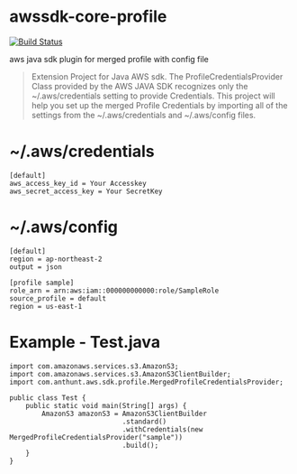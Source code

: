 # awssdk-core-profile

[![Build Status](https://travis-ci.org/anthunt/awssdk-core-profile.svg?branch=master)](https://travis-ci.org/anthunt/awssdk-core-profile)

aws java sdk plugin for merged profile with config file
>Extension Project for Java AWS sdk.
The ProfileCredentialsProvider Class provided by the AWS JAVA SDK recognizes only the ~/.aws/credentials setting to provide Credentials.
This project will help you set up the merged Profile Credentials by importing all of the settings from the ~/.aws/credentials and ~/.aws/config files.

# ~/.aws/credentials
    [default]
    aws_access_key_id = Your Accesskey
    aws_secret_access_key = Your SecretKey

# ~/.aws/config
    [default]
    region = ap-northeast-2
    output = json

    [profile sample]
    role_arn = arn:aws:iam::000000000000:role/SampleRole
    source_profile = default
    region = us-east-1

# Example - Test.java
    import com.amazonaws.services.s3.AmazonS3;
    import com.amazonaws.services.s3.AmazonS3ClientBuilder;
    import com.anthunt.aws.sdk.profile.MergedProfileCredentialsProvider;
    
    public class Test {
        public static void main(String[] args) {
            AmazonS3 amazonS3 = AmazonS3ClientBuilder
                                .standard()
                                .withCredentials(new MergedProfileCredentialsProvider("sample"))
                                .build();
        }
    }
